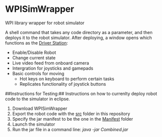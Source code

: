 # WPISimWrapper
WPI library wrapper for robot simulator

A shell command that takes any code directory as a parameter, and then deploys it to the robot simulator.
After deploying, a window opens which functions as the [Driver Station](https://wpilib.screenstepslive.com/s/4485/m/24192/l/144976-frc-driver-station-powered-by-ni-labview):
  * Enable/Disable Robot
  * Change current state
  * Live video feed from onboard camera
  * Intergration for joysticks and gamepads
  * Basic controls for moving
    * Hot keys on keyboard to perform certain tasks
    * Replicates functionality of joystick buttons


##Instructions for Testing:##
Instructions on how to currenlty deploy robot code to the simulator in eclipse.
  1. Download WPISimWrapper
  2. Export the robot code with the [src](https://github.com/Team766/WPISimWrapper/tree/master/src) folder in this repository
  3. Specify the jar manifest to be the one in the [Manifest](https://github.com/Team766/WPISimWrapper/tree/master/META-INF) folder
  4. Launch the simulator
  5. Run the jar file in a command line: *java -jar Combined.jar*
